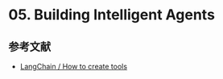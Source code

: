 # 05. Building Intelligent Agents


## 参考文献
- [LangChain / How to create tools](https://python.langchain.com/docs/how_to/custom_tools)
